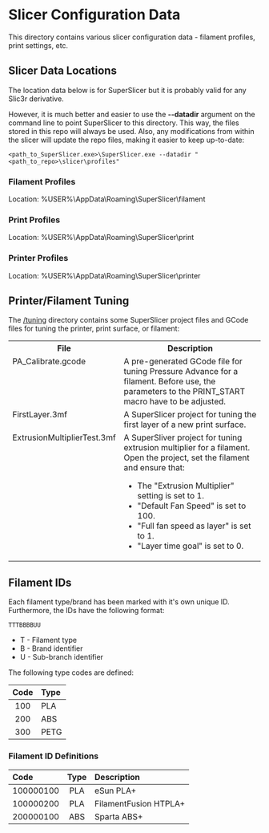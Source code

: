 # Slicer Configuration Data

This directory contains various slicer configuration data -
filament profiles, print settings, etc. 

## Slicer Data Locations
The location data below is for SuperSlicer but it is probably
valid for any Slic3r derivative.

However, it is much better and easier to use the __--datadir__ argument on the
command line to point SuperSlicer to this directory. This way, the files stored
in this repo will always be used. Also, any modifications from within the slicer
will update the repo files, making it easier to keep up-to-date:

```
<path_to_SuperSlicer.exe>\SuperSlicer.exe --datadir "<path_to_repo>\slicer\profiles"
```

### Filament Profiles
Location: %USER%\AppData\Roaming\SuperSlicer\filament

### Print Profiles
Location: %USER%\AppData\Roaming\SuperSlicer\print

### Printer Profiles
Location: %USER%\AppData\Roaming\SuperSlicer\printer

## Printer/Filament Tuning
The [/tuning](/tuning) directory contains some SuperSlicer project files and GCode
files for tuning the printer, print surface, or filament:

<table>
  <tbody>
    <tr><th>File</th><th>Description</th></tr>
    <tr>
      <td valign="top">PA_Calibrate.gcode</td>
      <td>A pre-generated GCode file for tuning Pressure Advance for a filament.
          Before use, the parameters to the PRINT_START macro have to be adjusted.</td>
    </tr>
    <tr>
      <td valign="top">FirstLayer.3mf</td>
      <td>A SuperSlicer project for tuning the first layer of a new print surface.</td>
    </tr>
    <tr>
      <td valign="top">ExtrusionMultiplierTest.3mf</td>
      <td>A SuperSliver project for tuning extrusion multiplier for a filament.
          Open the project, set the filament and ensure that:
          <ul>
            <li>The "Extrusion Multiplier" setting is set to 1.</li>
            <li>"Default Fan Speed" is set to 100.</li>
            <li>"Full fan speed as layer" is set to 1.</li>
            <li>"Layer time goal" is set to 0.</li>
          </ul>
      </td>
    </tr>
  </tbody>
</table>

## Filament IDs
Each filament type/brand has been marked with it's own unique ID. Furthermore, the
IDs have the following format:

```
TTTBBBBUU
```

* T - Filament type
* B - Brand identifier
* U - Sub-branch identifier

The following type codes are defined:

| Code | Type |
| :---: | :--- |
| 100 | PLA |
| 200 | ABS |
| 300 | PETG |

### Filament ID Definitions

| Code | Type | Description
| :--- | :---: | :--- |
| 100000100 | PLA | eSun PLA+ |
| 100000200 | PLA | FilamentFusion HTPLA+ |
| 200000100 | ABS | Sparta ABS+ |